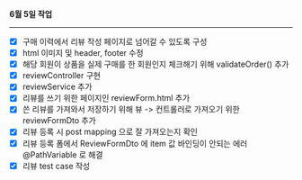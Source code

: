 **6월 5일 작업**

---

- [x] 구매 이력에서 리뷰 작성 페이지로 넘어갈 수 있도록 구성
- [x] html 이미지 및 header, footer 수정
- [x] 해당 회원이 상품을 실제 구매를 한 회원인지 체크해기 위해 validateOrder() 추가
- [x] reviewController 구현
- [x] reviewService 추가
- [x] 리뷰를 쓰기 위한 페이지인 reviewForm.html 추가
- [x] 쓴 리뷰를 가져와서 저장하기 위해 뷰 -> 컨트롤러로 가져오기 위한 reviewFormDto 추가
- [x] 리뷰 등록 시 post mapping 으로 잘 가져오는지 확인
- [x] 리뷰 등록 폼에서 ReviewFormDto 에 item 값 바인딩이 안되는 에러 @PathVariable 로 해결
- [x] 리뷰 test case 작성